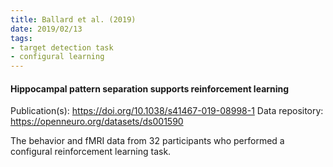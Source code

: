 ```yaml
---
title: Ballard et al. (2019)
date: 2019/02/13
tags:
- target detection task
- configural learning
---
```


#### Hippocampal pattern separation supports reinforcement learning

Publication(s): https://doi.org/10.1038/s41467-019-08998-1
Data repository: https://openneuro.org/datasets/ds001590

The behavior and fMRI data from 32 participants who performed a configural reinforcement learning task.
